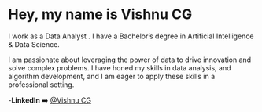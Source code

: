 # Hey, my name is Vishnu CG

I work as a Data Analyst . I have a Bachelor’s degree in Artificial Intelligence & Data Science.

I am passionate about leveraging the power of data to drive innovation and solve complex problems. I have honed my skills in data analysis, and algorithm development, and I am eager to apply these skills in a professional setting.

-**LinkedIn** ➡️ [@Vishnu CG](https://www.linkedin.com/in/vishnu-cg/)


